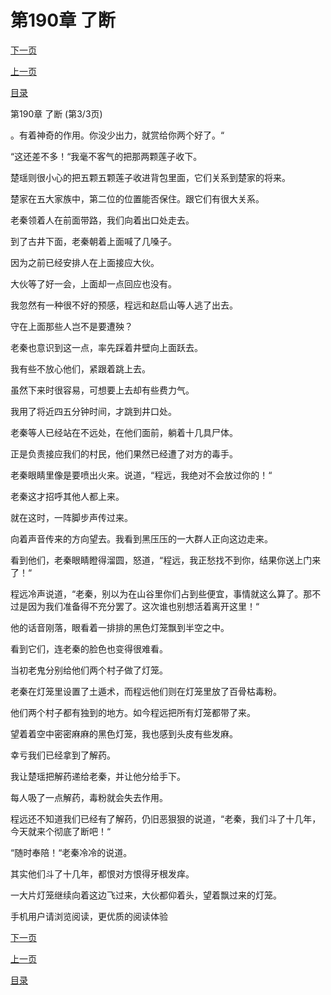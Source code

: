 <h1>第190章   了断</h1>
            <div><p><a href="./570_%E7%AC%AC191%E7%AB%A0_%E6%9C%A8%E6%9E%AD.md">下一页</a></p><p><a href="./568_%E7%AC%AC190%E7%AB%A0_%E4%BA%86%E6%96%AD.md">上一页</a></p><p><a href="../">目录</a></p></div>
            <div><p>第190章   了断 (第3/3页)</p><p>。有着神奇的作用。你没少出力，就赏给你两个好了。“</p><p>“这还差不多！“我毫不客气的把那两颗莲子收下。</p><p>楚瑶则很小心的把五颗五颗莲子收进背包里面，它们关系到楚家的将来。</p><p>楚家在五大家族中，第二位的位置能否保住。跟它们有很大关系。</p><p>老秦领着人在前面带路，我们向着出口处走去。</p><p>到了古井下面，老秦朝着上面喊了几嗓子。</p><p>因为之前已经安排人在上面接应大伙。</p><p>大伙等了好一会，上面却一点回应也没有。</p><p>我忽然有一种很不好的预感，程远和赵启山等人逃了出去。</p><p>守在上面那些人岂不是要遭殃？</p><p>老秦也意识到这一点，率先踩着井壁向上面跃去。</p><p>我有些不放心他们，紧跟着跳上去。</p><p>虽然下来时很容易，可想要上去却有些费力气。</p><p>我用了将近四五分钟时间，才跳到井口处。</p><p>老秦等人已经站在不远处，在他们面前，躺着十几具尸体。</p><p>正是负责接应我们的村民，他们果然已经遭了对方的毒手。</p><p>老秦眼睛里像是要喷出火来。说道，“程远，我绝对不会放过你的！“</p><p>老秦这才招呼其他人都上来。</p><p>就在这时，一阵脚步声传过来。</p><p>向着声音传来的方向望去。我看到黑压压的一大群人正向这边走来。</p><p>看到他们，老秦眼睛瞪得溜圆，怒道，“程远，我正愁找不到你，结果你送上门来了！“</p><p>程远冷声说道，“老秦，别以为在山谷里你们占到些便宜，事情就这么算了。那不过是因为我们准备得不充分罢了。这次谁也别想活着离开这里！“</p><p>他的话音刚落，眼看着一排排的黑色灯笼飘到半空之中。</p><p>看到它们，连老秦的脸色也变得很难看。</p><p>当初老鬼分别给他们两个村子做了灯笼。</p><p>老秦在灯笼里设置了土遁术，而程远他们则在灯笼里放了百骨枯毒粉。</p><p>他们两个村子都有独到的地方。如今程远把所有灯笼都带了来。</p><p>望着着空中密密麻麻的黑色灯笼，我也感到头皮有些发麻。</p><p>幸亏我们已经拿到了解药。</p><p>我让楚瑶把解药递给老秦，并让他分给手下。</p><p>每人吸了一点解药，毒粉就会失去作用。</p><p>程远还不知道我们已经有了解药，仍旧恶狠狠的说道，“老秦，我们斗了十几年，今天就来个彻底了断吧！“</p><p>“随时奉陪！“老秦冷冷的说道。</p><p>其实他们斗了十几年，都恨对方恨得牙根发痒。</p><p>一大片灯笼继续向着这边飞过来，大伙都仰着头，望着飘过来的灯笼。</p><p>手机用户请浏览阅读，更优质的阅读体验</p></div>
            <div><p><a href="./570_%E7%AC%AC191%E7%AB%A0_%E6%9C%A8%E6%9E%AD.md">下一页</a></p><p><a href="./568_%E7%AC%AC190%E7%AB%A0_%E4%BA%86%E6%96%AD.md">上一页</a></p><p><a href="../">目录</a></p></div>